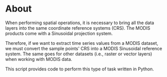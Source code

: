 # About
When performing spatial operations, it is necessary to bring all the data layers into the same coordinate reference systems (CRS). The MODIS products come with a Sinusoidal projection system. 

Therefore, if we want to extract time series values from a MODIS dataset, we must convert the sample points' CRS into a MODIS Sinusoidal reference system. The same goes for other datasets (i.e., raster or vector layers) when working with MODIS data.

This script provides code to perform this type of task written in Python.
